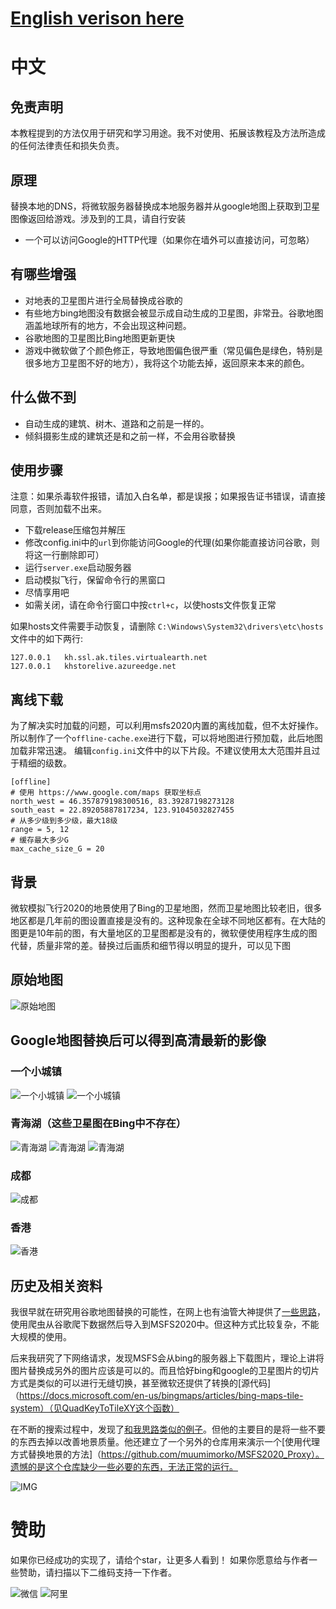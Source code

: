 # [English verison here](./README.EN.md)

# 中文
## 免责声明

本教程提到的方法仅用于研究和学习用途。我不对使用、拓展该教程及方法所造成的任何法律责任和损失负责。

## 原理

替换本地的DNS，将微软服务器替换成本地服务器并从google地图上获取到卫星图像返回给游戏。涉及到的工具，请自行安装
* 一个可以访问Google的HTTP代理（如果你在墙外可以直接访问，可忽略）

## 有哪些增强

* 对地表的卫星图片进行全局替换成谷歌的
* 有些地方bing地图没有数据会被显示成自动生成的卫星图，非常丑。谷歌地图涵盖地球所有的地方，不会出现这种问题。
* 谷歌地图的卫星图比Bing地图更新更快
* 游戏中微软做了个颜色修正，导致地图偏色很严重（常见偏色是绿色，特别是很多地方卫星图不好的地方），我将这个功能去掉，返回原来本来的颜色。

## 什么做不到
* 自动生成的建筑、树木、道路和之前是一样的。
* 倾斜摄影生成的建筑还是和之前一样，不会用谷歌替换

## 使用步骤

注意：如果杀毒软件报错，请加入白名单，都是误报；如果报告证书错误，请直接同意，否则加载不出来。

* 下载release压缩包并解压
* 修改config.ini中的`url`到你能访问Google的代理(如果你能直接访问谷歌，则将这一行删除即可）
* 运行`server.exe`启动服务器
* 启动模拟飞行，保留命令行的黑窗口
* 尽情享用吧
* 如需关闭，请在命令行窗口中按`ctrl+c`，以使hosts文件恢复正常

如果hosts文件需要手动恢复，请删除
`C:\Windows\System32\drivers\etc\hosts`文件中的如下两行:
```
127.0.0.1	kh.ssl.ak.tiles.virtualearth.net
127.0.0.1	khstorelive.azureedge.net
```

## 离线下载

为了解决实时加载的问题，可以利用msfs2020内置的离线加载，但不太好操作。
所以制作了一个`offline-cache.exe`进行下载，可以将地图进行预加载，此后地图加载非常迅速。
编辑`config.ini`文件中的以下片段。不建议使用太大范围并且过于精细的级数。

```
[offline]
# 使用 https://www.google.com/maps 获取坐标点
north_west = 46.357879198300516, 83.39287198273128
south_east = 22.89205887817234, 123.91045032827455
# 从多少级到多少级，最大18级
range = 5, 12
# 缓存最大多少G
max_cache_size_G = 20
```

## 背景

微软模拟飞行2020的地景使用了Bing的卫星地图，然而卫星地图比较老旧，很多地区都是几年前的图设置直接是没有的。这种现象在全球不同地区都有。在大陆的图更是10年前的图，有大量地区的卫星图都是没有的，微软便使用程序生成的图代替，质量非常的差。替换过后画质和细节得以明显的提升，可以见下图

## 原始地图
![原始地图](./doc/compare-1.jpg)

## Google地图替换后可以得到高清最新的影像

### 一个小城镇
![一个小城镇](./doc/compare-2.jpg)
![一个小城镇](./doc/compare-3.png)

### 青海湖（这些卫星图在Bing中不存在）

![青海湖](./doc/lake.jpg)
![青海湖](./doc/lake-2.jpg)
![青海湖](./doc/lake-3.jpg)

### 成都

![成都](./doc/chengdu.png)

### 香港

![香港](./doc/hongkong.jpg)


## 历史及相关资料

我很早就在研究用谷歌地图替换的可能性，在网上也有油管大神提供了[一些思路](https://flightsim.to/file/4074/google-earth-decoder-optimisation-tools?__cf_chl_jschl_tk__=pmd_2902fb008a3441de2f812b093625596ad796f737-1628304162-0-gqNtZGzNAk2jcnBszQjO)，使用爬虫从谷歌爬下数据然后导入到MSFS2020中。但这种方式比较复杂，不能大规模的使用。

后来我研究了下网络请求，发现MSFS会从bing的服务器上下载图片，理论上讲将图片替换成另外的图片应该是可以的。而且恰好bing和google的卫星图片的切片方式是类似的可以进行无缝切换，甚至微软还提供了转换的[源代码]（https://docs.microsoft.com/en-us/bingmaps/articles/bing-maps-tile-system）（见QuadKeyToTileXY这个函数）

在不断的搜索过程中，发现了[和我思路类似的例子](
https://github.com/muumimorko/MSFS2020_CGLTools/issues/2#issuecomment-762232597)。但他的主要目的是将一些不要的东西去掉以改善地景质量。他还建立了一个另外的仓库用来演示一个[使用代理方式替换地景的方法]（https://github.com/muumimorko/MSFS2020_Proxy）。遗憾的是这个仓库缺少一些必要的东西，无法正常的运行。

![IMG](https://user-images.githubusercontent.com/9518369/104909810-173dfb00-5991-11eb-8e17-4063deb7ab8f.jpg)

# 赞助

如果你已经成功的实现了，请给个star，让更多人看到！
如果你愿意给与作者一些赞助，请扫描以下二维码支持一下作者。

![微信](./doc/mm_reward_qrcode_1628320842310.png)
![阿里](./doc/1628320893.jpg)
